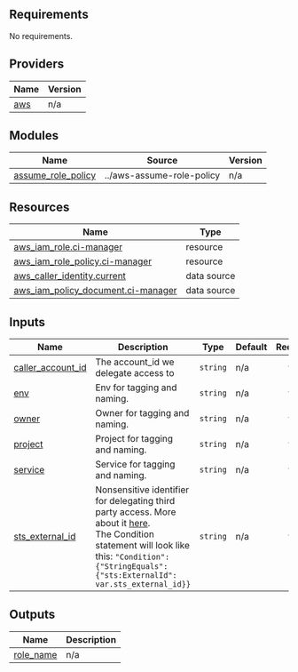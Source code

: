 <!-- START -->
## Requirements

No requirements.

## Providers

| Name | Version |
|------|---------|
| <a name="provider_aws"></a> [aws](#provider\_aws) | n/a |

## Modules

| Name | Source | Version |
|------|--------|---------|
| <a name="module_assume_role_policy"></a> [assume\_role\_policy](#module\_assume\_role\_policy) | ../aws-assume-role-policy | n/a |

## Resources

| Name | Type |
|------|------|
| [aws_iam_role.ci-manager](https://registry.terraform.io/providers/hashicorp/aws/latest/docs/resources/iam_role) | resource |
| [aws_iam_role_policy.ci-manager](https://registry.terraform.io/providers/hashicorp/aws/latest/docs/resources/iam_role_policy) | resource |
| [aws_caller_identity.current](https://registry.terraform.io/providers/hashicorp/aws/latest/docs/data-sources/caller_identity) | data source |
| [aws_iam_policy_document.ci-manager](https://registry.terraform.io/providers/hashicorp/aws/latest/docs/data-sources/iam_policy_document) | data source |

## Inputs

| Name | Description | Type | Default | Required |
|------|-------------|------|---------|:--------:|
| <a name="input_caller_account_id"></a> [caller\_account\_id](#input\_caller\_account\_id) | The account\_id we delegate access to | `string` | n/a | yes |
| <a name="input_env"></a> [env](#input\_env) | Env for tagging and naming. | `string` | n/a | yes |
| <a name="input_owner"></a> [owner](#input\_owner) | Owner for tagging and naming. | `string` | n/a | yes |
| <a name="input_project"></a> [project](#input\_project) | Project for tagging and naming. | `string` | n/a | yes |
| <a name="input_service"></a> [service](#input\_service) | Service for tagging and naming. | `string` | n/a | yes |
| <a name="input_sts_external_id"></a> [sts\_external\_id](#input\_sts\_external\_id) | Nonsensitive identifier for delegating third party access. More about it [here](https://docs.aws.amazon.com/IAM/latest/UserGuide/id_roles_create_for-user_externalid.html).<br>  The Condition statement will look like this: `"Condition": {"StringEquals": {"sts:ExternalId": var.sts_external_id}}` | `string` | n/a | yes |

## Outputs

| Name | Description |
|------|-------------|
| <a name="output_role_name"></a> [role\_name](#output\_role\_name) | n/a |
<!-- END -->